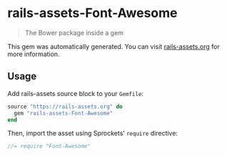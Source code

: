 # rails-assets-Font-Awesome

> The Bower package inside a gem

This gem was automatically generated. You can visit [rails-assets.org](https://rails-assets.org) for more information.

## Usage

Add rails-assets source block to your `Gemfile`:

```ruby
source "https://rails-assets.org" do
  gem "rails-assets-Font-Awesome"
end

```

Then, import the asset using Sprockets’ `require` directive:

```js
//= require "Font-Awesome"
```
